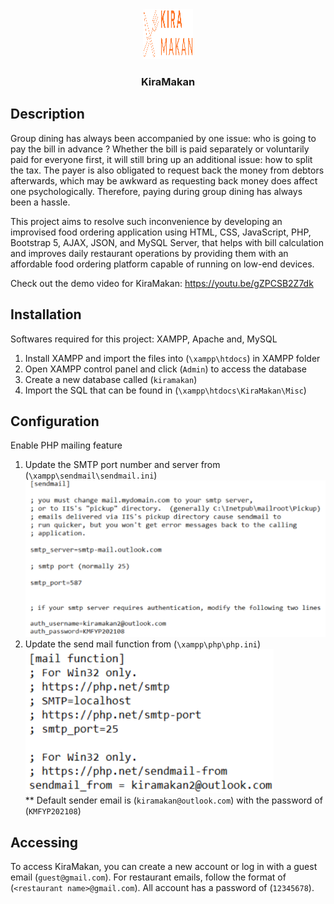 <div align="center">
  <a href="https://github.com/ShaorenCheah/KiraMakan">
    <img src="images/KiraMakanLogo.png" alt="Logo" width="80" height="80">
  </a>

<h3 align="center">KiraMakan</h3>
</div>


## Description

Group dining has always been accompanied by one issue: who is going to pay the bill in advance ? Whether the bill is paid separately or voluntarily paid for everyone first, it will still bring up an additional issue: how to split the tax. The payer is also obligated to request back the money from debtors afterwards, which may be awkward as requesting back money does affect one psychologically. Therefore, paying during group dining has always been a hassle. 

This project aims to resolve such inconvenience by developing an improvised food ordering application using HTML, CSS, JavaScript, PHP, Bootstrap 5, AJAX, JSON, and MySQL Server, that helps with bill calculation and improves daily restaurant operations by providing them with an affordable food ordering platform capable of running on low-end devices.

Check out the demo video for KiraMakan: https://youtu.be/gZPCSB2Z7dk

## Installation

Softwares required for this project: XAMPP, Apache and, MySQL

1. Install XAMPP and import the files into (`\xampp\htdocs`) in XAMPP folder
2. Open XAMPP control panel and click (`Admin`) to access the database
3. Create a new database called (`kiramakan`)
4. Import the SQL that can be found in (`\xampp\htdocs\KiraMakan\Misc`)

## Configuration

Enable PHP mailing feature

1. Update the SMTP port number and server from (`\xampp\sendmail\sendmail.ini`)
<br><img src="images/documentation/sendmail.png">
2. Update the send mail function from (`\xampp\php\php.ini`)
<br><img src="images/documentation/php.png"><br>
** Default sender email is (`kiramakan@outlook.com`) with the password of (`KMFYP202108`)

## Accessing

To access KiraMakan, you can create a new account or log in with a guest email (`guest@gmail.com`).
For restaurant emails, follow the format of (`<restaurant name>@gmail.com`).
All account has a password of (`12345678`).

